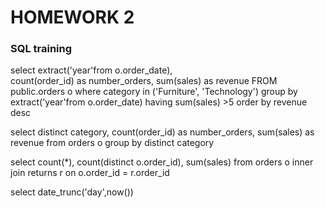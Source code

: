 # HOMEWORK 2
### SQL training
select
extract('year'from o.order_date),  
count(order_id) as number_orders,
sum(sales) as revenue
FROM public.orders o
where category in ('Furniture', 'Technology')
group by extract('year'from o.order_date)
having sum(sales) >5
order by revenue desc 

select 
distinct category,
count(order_id) as number_orders,
sum(sales) as revenue
from orders o
group by distinct category

select
count(*),
count(distinct o.order_id),
sum(sales)
from orders o inner join returns r on o.order_id = r.order_id 

select date_trunc('day',now())
